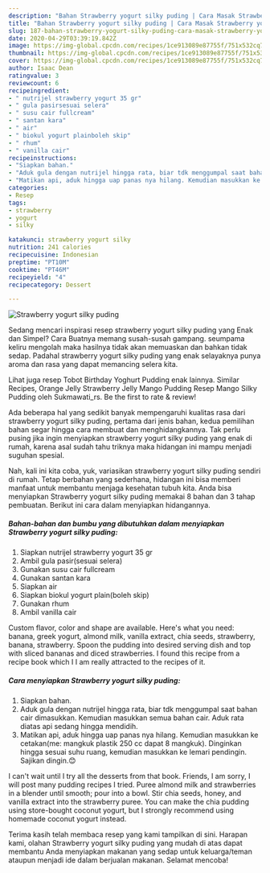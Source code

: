 ```yaml
---
description: "Bahan Strawberry yogurt silky puding | Cara Masak Strawberry yogurt silky puding Yang Enak Dan Mudah"
title: "Bahan Strawberry yogurt silky puding | Cara Masak Strawberry yogurt silky puding Yang Enak Dan Mudah"
slug: 187-bahan-strawberry-yogurt-silky-puding-cara-masak-strawberry-yogurt-silky-puding-yang-enak-dan-mudah
date: 2020-04-29T03:39:19.842Z
image: https://img-global.cpcdn.com/recipes/1ce913089e87755f/751x532cq70/strawberry-yogurt-silky-puding-foto-resep-utama.jpg
thumbnail: https://img-global.cpcdn.com/recipes/1ce913089e87755f/751x532cq70/strawberry-yogurt-silky-puding-foto-resep-utama.jpg
cover: https://img-global.cpcdn.com/recipes/1ce913089e87755f/751x532cq70/strawberry-yogurt-silky-puding-foto-resep-utama.jpg
author: Isaac Dean
ratingvalue: 3
reviewcount: 6
recipeingredient:
- " nutrijel strawberry yogurt 35 gr"
- " gula pasirsesuai selera"
- " susu cair fullcream"
- " santan kara"
- " air"
- " biokul yogurt plainboleh skip"
- " rhum"
- " vanilla cair"
recipeinstructions:
- "Siapkan bahan."
- "Aduk gula dengan nutrijel hingga rata, biar tdk menggumpal saat bahan cair dimasukkan. Kemudian masukkan semua bahan cair. Aduk rata diatas api sedang hingga mendidih."
- "Matikan api, aduk hingga uap panas nya hilang. Kemudian masukkan ke cetakan(me: mangkuk plastik 250 cc dapat 8 mangkuk). Dinginkan hingga sesuai suhu ruang, kemudian masukkan ke lemari pendingin. Sajikan dingin.😊"
categories:
- Resep
tags:
- strawberry
- yogurt
- silky

katakunci: strawberry yogurt silky 
nutrition: 241 calories
recipecuisine: Indonesian
preptime: "PT10M"
cooktime: "PT46M"
recipeyield: "4"
recipecategory: Dessert

---
```



![Strawberry yogurt silky puding](https://img-global.cpcdn.com/recipes/1ce913089e87755f/751x532cq70/strawberry-yogurt-silky-puding-foto-resep-utama.jpg)

Sedang mencari inspirasi resep strawberry yogurt silky puding yang Enak dan Simpel? Cara Buatnya memang susah-susah gampang. seumpama keliru mengolah maka hasilnya tidak akan memuaskan dan bahkan tidak sedap. Padahal strawberry yogurt silky puding yang enak selayaknya punya aroma dan rasa yang dapat memancing selera kita.

Lihat juga resep Tobot Birthday Yoghurt Pudding enak lainnya. Similar Recipes, Orange Jelly Strawberry Jelly Mango Pudding Resep Mango Silky Pudding oleh Sukmawati_rs. Be the first to rate &amp; review!

Ada beberapa hal yang sedikit banyak mempengaruhi kualitas rasa dari strawberry yogurt silky puding, pertama dari jenis bahan, kedua pemilihan bahan segar hingga cara membuat dan menghidangkannya. Tak perlu pusing jika ingin menyiapkan strawberry yogurt silky puding yang enak di rumah, karena asal sudah tahu triknya maka hidangan ini mampu menjadi suguhan spesial.


Nah, kali ini kita coba, yuk, variasikan strawberry yogurt silky puding sendiri di rumah. Tetap berbahan yang sederhana, hidangan ini bisa memberi manfaat untuk membantu menjaga kesehatan tubuh kita. Anda bisa menyiapkan Strawberry yogurt silky puding memakai 8 bahan dan 3 tahap pembuatan. Berikut ini cara dalam menyiapkan hidangannya.

<!--inarticleads1-->

##### Bahan-bahan dan bumbu yang dibutuhkan dalam menyiapkan Strawberry yogurt silky puding:

1. Siapkan  nutrijel strawberry yogurt 35 gr
1. Ambil  gula pasir(sesuai selera)
1. Gunakan  susu cair fullcream
1. Gunakan  santan kara
1. Siapkan  air
1. Siapkan  biokul yogurt plain(boleh skip)
1. Gunakan  rhum
1. Ambil  vanilla cair


Custom flavor, color and shape are available. Here&#39;s what you need: banana, greek yogurt, almond milk, vanilla extract, chia seeds, strawberry, banana, strawberry. Spoon the pudding into desired serving dish and top with sliced bananas and diced strawberries. I found this recipe from a recipe book which I I am really attracted to the recipes of it. 

<!--inarticleads2-->

##### Cara menyiapkan Strawberry yogurt silky puding:

1. Siapkan bahan.
1. Aduk gula dengan nutrijel hingga rata, biar tdk menggumpal saat bahan cair dimasukkan. Kemudian masukkan semua bahan cair. Aduk rata diatas api sedang hingga mendidih.
1. Matikan api, aduk hingga uap panas nya hilang. Kemudian masukkan ke cetakan(me: mangkuk plastik 250 cc dapat 8 mangkuk). Dinginkan hingga sesuai suhu ruang, kemudian masukkan ke lemari pendingin. Sajikan dingin.😊


I can&#39;t wait until I try all the desserts from that book. Friends, I am sorry, I will post many pudding recipes I tried. Puree almond milk and strawberries in a blender until smooth; pour into a bowl. Stir chia seeds, honey, and vanilla extract into the strawberry puree. You can make the chia pudding using store-bought coconut yogurt, but I strongly recommend using homemade coconut yogurt instead. 

Terima kasih telah membaca resep yang kami tampilkan di sini. Harapan kami, olahan Strawberry yogurt silky puding yang mudah di atas dapat membantu Anda menyiapkan makanan yang sedap untuk keluarga/teman ataupun menjadi ide dalam berjualan makanan. Selamat mencoba!
